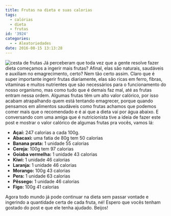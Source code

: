 ```yaml
---
title: Frutas na dieta e suas calorias
tags:
  - calórias
  - dieta
  - frutas
id: '3924'
categories:
  - - Aleatoriedades
date: 2016-08-15 13:13:28
---
```


![cesta de frutas](http://natalia.blog.br/wp-content/uploads/2016/08/frutas.jpg) Já perceberam que toda vez que a gente resolve fazer dieta começamos a ingerir mais frutas? Afinal, elas são naturais, saudáveis e auxiliam no emagrecimento, certo? Nem tão certo assim. Claro que é super importante ingerir frutas diariamente, elas são ricas em ferro, fibras, vitaminas e muitos nutrientes que são necessários para o funcionamento do nosso organismo, mas como tudo que é demais faz mal, até as frutas entram nessa ordem. Algumas frutas têm um alto valor calórico, por isso acabam atrapalhando quem está tentando emagrecer, porque quando pensamos em alimentos saudáveis como frutas achamos que podemos comer mais que o recomendado e é ai que a dieta vai por água abaixo. E conversando com uma amiga que é nutricionista tive a ideia de fazer este post e mostrar o valor calórico de algumas frutas pra vocês, vamos lá:

*   **Açaí:** 247 calorias a cada 100g.
*   **Abacaxi:** uma fatia de 80g tem 50 calorias
*   **Banana prata:** 1 unidade 55 calorias
*   **Cereja:** 100g tem 97 calorias
*   **Goiaba vermelha:** 1 unidade 43 calorias
*   **Kiwi:** 1 unidade 46 calorias
*   **Laranja:** 1 unidade 46 calorias
*   **Morango:** 100g 43 calorias
*   **Pera:** 1 unidade 63 calorias
*   **Pêssego:** 1 unidade 46 calorias
*   **Figo:** 100g 41 calorias

Agora todo mundo já pode continuar na dieta sem passar vontade e ingerindo a quantidade certa de cada fruta, né! Espero que vocês tenham gostado do post e que ele tenha ajudado. Beijos!